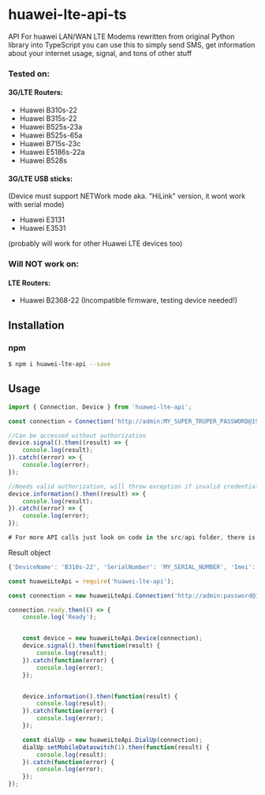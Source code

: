 # huawei-lte-api-ts
API For huawei LAN/WAN LTE Modems rewritten from original Python library into TypeScript
you can use this to simply send SMS, get information about your internet usage, signal, and tons of other stuff

### Tested on:
#### 3G/LTE Routers:
* Huawei B310s-22
* Huawei B315s-22
* Huawei B525s-23a
* Huawei B525s-65a
* Huawei B715s-23c
* Huawei E5186s-22a
* Huawei B528s

#### 3G/LTE USB sticks:
(Device must support NETWork mode aka. "HiLink" version, it wont work with serial mode)
* Huawei E3131
* Huawei E3531


(probably will work for other Huawei LTE devices too)

### Will NOT work on:
#### LTE Routers:
* Huawei B2368-22 (Incompatible firmware, testing device needed!)

## Installation

### npm
```bash
$ npm i huawei-lte-api --save
```

## Usage

```typescript
import { Connection, Device } from 'huawei-lte-api';

const connection = Connection('http://admin:MY_SUPER_TRUPER_PASSWORD@192.168.8.1/')

//Can be accessed without authorization
device.signal().then((result) => {
    console.log(result);
}).catch((error) => {
    console.log(error);
});

//Needs valid authorization, will throw exception if invalid credentials are passed in URL
device.information().then((result) => {
    console.log(result);
}).catch((error) => {
    console.log(error);
});

# For more API calls just look on code in the src/api folder, there is no separate DOC yet

```
Result object
```javascript
{'DeviceName': 'B310s-22', 'SerialNumber': 'MY_SERIAL_NUMBER', 'Imei': 'MY_IMEI', 'Imsi': 'MY_IMSI', 'Iccid': 'MY_ICCID', 'Msisdn': None, 'HardwareVersion': 'WL1B310FM03', 'SoftwareVersion': '21.311.06.03.55', 'WebUIVersion': '17.100.09.00.03', 'MacAddress1': 'EHM:MY:MAC', 'MacAddress2': None, 'ProductFamily': 'LTE', 'Classify': 'cpe', 'supportmode': None, 'workmode': 'LTE'}
```

```javascript
const huaweiLteApi = require('huawei-lte-api');

const connection = new huaweiLteApi.Connection('http://admin:password@192.168.8.1/');

connection.ready.then(() => {
    console.log('Ready');


    const device = new huaweiLteApi.Device(connection);
    device.signal().then(function(result) {
        console.log(result);
    }).catch(function(error) {
        console.log(error);
    });


    device.information().then(function(result) {
        console.log(result);
    }).catch(function(error) {
        console.log(error);
    });

    const dialUp = new huaweiLteApi.DialUp(connection);
    dialUp.setMobileDataswitch(1).then(function(result) {
        console.log(result);
    }).catch(function(error) {
        console.log(error);
    });
});
```
